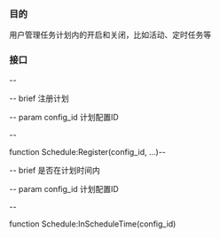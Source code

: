 ### 目的
用户管理任务计划内的开启和关闭，比如活动、定时任务等

### 接口
--

-- brief 注册计划

-- param config_id 计划配置ID

--

function Schedule:Register(config_id, ...)--

-- brief 是否在计划时间内

-- param config_id 计划配置ID

--

function Schedule:InScheduleTime(config_id)


